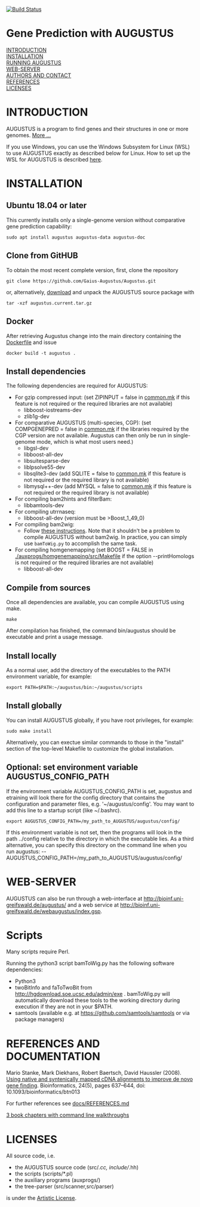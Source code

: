 [![Build Status](https://travis-ci.org/Gaius-Augustus/Augustus.svg?branch=master)](https://travis-ci.org/Gaius-Augustus/Augustus)

# Gene Prediction with AUGUSTUS

[INTRODUCTION](#introduction)  
[INSTALLATION](#installation)  
[RUNNING AUGUSTUS](docs/RUNNING-AUGUSTUS.md)  
[WEB-SERVER](#web-server)  
[AUTHORS AND CONTACT](docs/CONTACT.md)  
[REFERENCES](#references)  
[LICENSES](#licenses)  

# INTRODUCTION

AUGUSTUS is a program to find genes and their structures in one or more genomes. [More ...](docs/ABOUT.md)

If you use Windows, you can use the Windows Subsystem for Linux (WSL) to use AUGUSTUS exactly as described below for Linux. How to set up the WSL for AUGUSTUS is described [here](docs/AUGUSTUS-ON-WINDOWS.md).

# INSTALLATION

## Ubuntu 18.04 or later
This currently installs only a single-genome version without comparative gene prediction capability:
```
sudo apt install augustus augustus-data augustus-doc
```

## Clone from GitHUB

To obtain the most recent complete version, first, clone the repository

```
git clone https://github.com/Gaius-Augustus/Augustus.git
```
or, alternatively, [download](http://bioinf.uni-greifswald.de/augustus/binaries/augustus.current.tar.gz) and unpack the AUGUSTUS source package with
```
tar -xzf augustus.current.tar.gz
```

## Docker

After retrieving Augustus change into the main directory containing the 
[Dockerfile](Dockerfile) and issue

```
docker build -t augustus .
```

## Install dependencies

The following dependencies are required for AUGUSTUS:
- For gzip compressed input:
 (set ZIPINPUT = false in [common.mk](common.mk) if this feature is not required or the required libraries are not available)
  - libboost-iostreams-dev
  - zlib1g-dev
- For comparative AUGUSTUS (multi-species, CGP):
  (set COMPGENEPRED = false in [common.mk](common.mk) if the libraries required by the CGP version are not available. Augustus can then only be run in single-genome mode, which is what most users need.)
  - libgsl-dev
  - libboost-all-dev
  - libsuitesparse-dev
  - liblpsolve55-dev
  - libsqlite3-dev (add SQLITE = false to [common.mk](common.mk) if this feature is not required or the required library is not available)
  - libmysql++-dev (add MYSQL = false to [common.mk](common.mk) if this feature is not required or the required library is not available)
- For compiling bam2hints and filterBam:
  - libbamtools-dev
- For compiling utrrnaseq:
  - libboost-all-dev (version must be >Boost_1_49_0)
- For compiling bam2wig:
  - Follow [these instructions](./auxprogs/bam2wig/README.txt). Note that it shouldn't be a problem to compile AUGUSTUS without bam2wig. In practice, you can simply use `bamToWig.py` to accomplish the same task.
- For compiling homgenemapping
  (set BOOST = FALSE in [./auxprogs/homgenemapping/src/Makefile](./auxprogs/homgenemapping/src/Makefile) if the option --printHomologs is not required or the required libraries are not available)
  - libboost-all-dev

## Compile from sources

Once all dependencies are available, you can compile AUGUSTUS using make.

```
make
```

After compilation has finished, the command bin/augustus should be executable and print a usage message.

## Install locally

As a normal user, add the directory of the executables to the PATH environment variable, for example:

```
export PATH=$PATH:~/augustus/bin:~/augustus/scripts
```

## Install globally

You can install AUGUSTUS globally, if you have root privileges, for example: 

```
sudo make install
```

Alternatively, you can exectue similar commands to those in the "install" section of the top-level Makefile to customize the global installation. 

## Optional: set environment variable AUGUSTUS_CONFIG_PATH

If the environment variable AUGUSTUS_CONFIG_PATH is set, augustus and etraining will look there for the config directory that contains the configuration and parameter files, e.g. '~/augustus/config'. You may want to add this line to a startup script (like ~/.bashrc).

```
export AUGUSTUS_CONFIG_PATH=/my_path_to_AUGUSTUS/augustus/config/
```

If this environment variable is not set, then the programs will look in the path ../config relative to the directory in which the executable lies. As a third alternative, you can specify this directory on the command line when you run augustus:
--AUGUSTUS_CONFIG_PATH=/my_path_to_AUGUSTUS/augustus/config/

# WEB-SERVER

AUGUSTUS can also be run through a web-interface at http://bioinf.uni-greifswald.de/augustus/ and a web service at http://bioinf.uni-greifswald.de/webaugustus/index.gsp.

# Scripts

Many scripts require Perl.

Running the python3 script bamToWig.py has the following software dependencies:
  - Python3
  - twoBitInfo and faToTwoBit from http://hgdownload.soe.ucsc.edu/admin/exe . bamToWig.py will automatically download these tools to the working directory during execution	if they	are not	in your	$PATH.
  - samtools (available e.g. at https://github.com/samtools/samtools or via package managers)

# REFERENCES AND DOCUMENTATION

Mario Stanke, Mark Diekhans, Robert Baertsch, David Haussler (2008).
[Using native and syntenically mapped cDNA alignments to improve de novo gene finding](https://academic.oup.com/bioinformatics/article/24/5/637/202844). Bioinformatics, 24(5), pages 637–644, doi: 10.1093/bioinformatics/btn013

For further references see [docs/REFERENCES.md](docs/REFERENCES.md)

[3 book chapters with command line walkthroughs](https://math-inf.uni-greifswald.de/en/department/about-us/employees/prof-dr-mario-stanke-english/publications/#c302071)

# LICENSES

All source code, i.e.
  - the AUGUSTUS source code (src/*.cc, include/*.hh)
  - the scripts (scripts/*.pl)
  - the auxiliary programs (auxprogs/)
  - the tree-parser (src/scanner,src/parser)
  
is under the [Artistic License](src/LICENSE.TXT).
